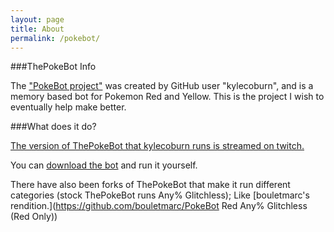 ```yaml
---
layout: page
title: About
permalink: /pokebot/
---
```


###ThePokeBot Info

The ["PokeBot project"](http://github.com/kylecoburn/pokebot) was created by GitHub user "kylecoburn", and is a memory based bot for Pokemon Red and Yellow.
This is the project I wish to eventually help make better.

###What does it do?

[The version of ThePokeBot that kylecoburn runs is streamed on twitch.](http://www.twitch.tv/thepokebot/)

You can [download the bot](http://github.com/kylecoburn/pokebot) and run it yourself.

There have also been forks of ThePokeBot that make it run different categories (stock ThePokeBot runs Any% Glitchless); Like [bouletmarc's rendition.](https://github.com/bouletmarc/PokeBot Red Any% Glitchless (Red Only))
